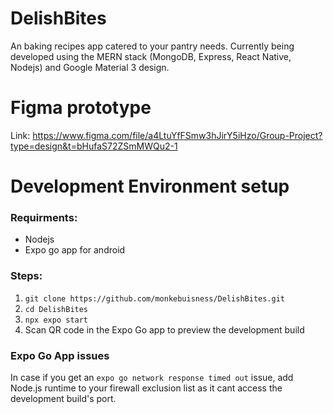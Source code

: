 # DelishBites

An baking recipes app catered to your pantry needs. Currently being developed using the MERN stack (MongoDB, Express, React Native, Nodejs) and Google Material 3 design.

# Figma prototype

Link: https://www.figma.com/file/a4LtuYfFSmw3hJirY5iHzo/Group-Project?type=design&t=bHufaS72ZSmMWQu2-1

# Development Environment setup

### Requirments:
 - Nodejs
 - Expo go app for android


### Steps:
1. `git clone https://github.com/monkebuisness/DelishBites.git`
2. `cd DelishBites`
3. `npx expo start`
5. Scan QR code in the Expo Go app to preview the development build

### Expo Go App issues
In case if you get an ```expo go network response timed out``` issue, add Node.js runtime to your firewall exclusion list as it cant access the development build's port. 

#
